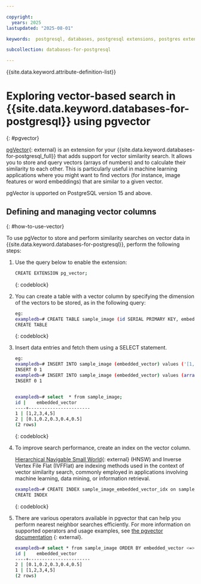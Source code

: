 ```yaml
---

copyright:
  years: 2025
lastupdated: "2025-08-01"

keywords:  postgresql, databases, postgresql extensions, postgres extensions, ibm_extension , pg_vector

subcollection: databases-for-postgresql

---
```


{{site.data.keyword.attribute-definition-list}}

# Exploring vector-based search in {{site.data.keyword.databases-for-postgresql}} using pgvector
{: #pgvector}

[pgVector](https://github.com/pgvector/pgvector?tab=readme-ov-file#pgvector){: external} is an extension for your {{site.data.keyword.databases-for-postgresql_full}} that adds support for vector similarity search. It allows you to store and query vectors (arrays of numbers) and to calculate their similarity to each other. This is particularly useful in machine learning applications where you might want to find vectors (for instance, image features or word embeddings) that are similar to a given vector.

pgVector is upported on PostgreSQL version 15 and above.

## Defining and managing vector columns
{: #how-to-use-vector}

To use pgVector to store and perform similarity searches on vector data in {{site.data.keyword.databases-for-postgresql}}, perform the following steps:

1. Use the query below to enable the extension:

    ```sh
    CREATE EXTENSION pg_vector;
    ```
    {: codeblock}

2. You can create a table with a vector column by specifying the dimension of the vectors to be stored, as in the following query:

    ```sh
    eg: 
    exampledb=# CREATE TABLE sample_image (id SERIAL PRIMARY KEY, embedded_vector vector(5));
    CREATE TABLE
    ```
    {: codeblock}

3. Insert data entries and fetch them using a SELECT statement.
   
    ```sh
    eg: 
    exampledb=# INSERT INTO sample_image (embedded_vector) values ('[1,2,3,4,5]');
    INSERT 0 1
    exampledb=# INSERT INTO sample_image (embedded_vector) values (array[0.1, 0.2, 0.3, 0.4, 0.5]);
    INSERT 0 1
   

    exampledb=# select  * from sample_image;
    id |    embedded_vector
    ----+-----------------------
    1 | [1,2,3,4,5]
    2 | [0.1,0.2,0.3,0.4,0.5]
    (2 rows)

    ``` 
    {: codeblock}

4. To improve search performance, create an index on the vector column.

    [Hierarchical Navigable Small World](https://github.com/pgvector/pgvector?tab=readme-ov-file#indexing){: external} (HNSW) and Inverse Vertex File Flat (IVFFlat) are indexing methods used in the context of vector similarity search, commonly employed in applications involving machine learning, data mining, or information retrieval.

    ```sh
    exampledb=# CREATE INDEX sample_image_embedded_vector_idx on sample_image using hnsw(embedded_vector vector_l2_ops);
    CREATE INDEX
    ```
    {: codeblock}

5. There are various operators available in pgvector that can help you perform nearest neighbor searches efficiently. For more information on supported operators and usage examples, see [the pgvector documentation](https://github.com/pgvector/pgvector?tab=readme-ov-file#querying) {: external}.

    ```sh
    exampledb=# select * from sample_image ORDER BY embedded_vector <=>'[0.1,0.2,0.3,0.4,0.5]'::vector ;
    id |    embedded_vector
    ----+-----------------------
    2 | [0.1,0.2,0.3,0.4,0.5]
    1 | [1,2,3,4,5]
    (2 rows)
    ```
    
